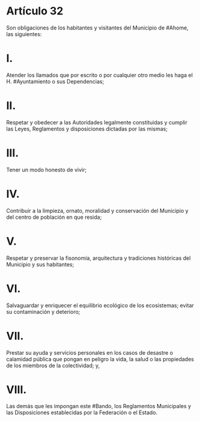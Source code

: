 # Artículo 32

Son obligaciones de los habitantes y visitantes del Municipio de #Ahome, las siguientes: 

# I.
Atender los llamados que por escrito o por cualquier otro medio les haga el H. #Ayuntamiento o sus Dependencias;

# II.
Respetar y obedecer a las Autoridades legalmente constituidas y cumplir las Leyes, Reglamentos y disposiciones dictadas por las mismas; 

# III.
Tener un modo honesto de vivir; 

# IV.
Contribuir a la limpieza, ornato, moralidad y conservación del Municipio y del centro de población en que resida; 

# V.
Respetar y preservar la fisonomía, arquitectura y tradiciones históricas del Municipio y sus habitantes; 

# VI.
Salvaguardar y enriquecer el equilibrio ecológico de los ecosistemas; evitar su contaminación y deterioro; 

# VII.
Prestar su ayuda y servicios personales en los casos de desastre o calamidad pública que pongan en peligro la vida, la salud o las propiedades de los miembros de la colectividad; y, 

# VIII.
Las demás que les impongan este #Bando, los Reglamentos Municipales y las Disposiciones establecidas por la Federación o el Estado.